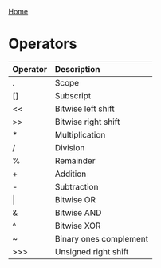 [Home](https://github.com/puckowski/concert7)

# Operators
  
| Operator | Description                 |
|:---------|:----------------------------|
|.         |Scope                        |
|[]        |Subscript                    |
|<<        |Bitwise left shift           |
|>>        |Bitwise right shift          |
|\*        |Multiplication               |
|/         |Division                     |
|%         |Remainder                    |
|+         |Addition                     |
|-         |Subtraction                  |
|\|        |Bitwise OR                   |
|&         |Bitwise AND                  |
|^         |Bitwise XOR                  |
|~         |Binary ones complement       |
|>>>       |Unsigned right shift         |
